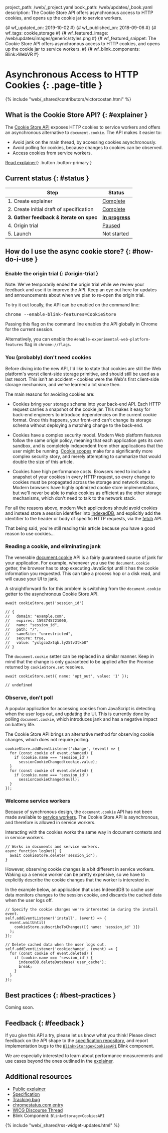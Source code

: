 project_path: /web/_project.yaml
book_path: /web/updates/_book.yaml
description: The Cookie Store API offers asynchronous access to HTTP cookies, and opens up the cookie jar to service workers.

{# wf_updated_on: 2019-10-02 #}
{# wf_published_on: 2018-09-06 #}
{# wf_tags: cookie,storage #}
{# wf_featured_image: /web/updates/images/generic/styles.png #}
{# wf_featured_snippet: The Cookie Store API offers asynchronous access to HTTP cookies, and opens up the cookie jar to service workers. #}
{# wf_blink_components: Blink>WebVR #}

# Asynchronous Access to HTTP Cookies {: .page-title }

{% include "web/_shared/contributors/victorcostan.html" %}

<div class="clearfix"></div>

## What is the Cookie Store API? {: #explainer }

The [Cookie Store API][cr-status] exposes HTTP cookies to service workers and
offers an asynchronous alternative to `document.cookie`. The API makes it
easier to:

* Avoid jank on the main thread, by accessing cookies asynchronously.
* Avoid polling for cookies, because changes to cookies can be observed.
* Access cookies from service workers.

[Read explainer][explainer]{: .button .button-primary }

## Current status {: #status }

| Step                                       | Status                       |
| ------------------------------------------ | ---------------------------- |
| 1. Create explainer                        | [Complete][explainer]        |
| 2. Create initial draft of specification   | [Complete][spec]             |
| **3. Gather feedback & iterate on spec**   | [**In progress**](#feedback) |
| 4. Origin trial                            | [Paused](#origin-trial)      |
| 5. Launch                                  | Not started                  |


## How do I use the async cookie store? {: #how-do-i-use }

### Enable the origin trial {: #origin-trial }

Note: We've temporarily ended the origin trial while we review your feedback
and use it to improve the API. Keep an eye out here for updates and
announcements about when we plan to re-open the origin trial.

<!--
To get access to this new API on your site, please [sign
up](http://bit.ly/OriginTrialSignup){: .external} for the "Cookie Store API"
Origin Trial.
-->

To try it out locally, the API can be enabled on the command line:

<pre class="devsite-terminal devsite-click-to-copy">
chrome --enable-blink-features=CookieStore
</pre>

Passing this flag on the command line enables the API globally in Chrome for
the current session.

Alternatively, you can enable the `#enable-experimental-web-platform-features`
flag in `chrome://flags`.

### You (probably) don't need cookies

Before diving into the new API, I'd like to state that cookies are still the Web
platform's worst client-side storage primitive, and should still be used as a
last resort. This isn't an accident - cookies were the Web's first client-side
storage mechanism, and we've learned a lot since then.

The main reasons for avoiding cookies are:

* Cookies bring your storage schema into your back-end API.
  Each HTTP request carries a snapshot of the cookie jar. This makes it easy for
  back-end engineers to introduce dependencies on the current cookie format. Once
  this happens, your front-end can't change its storage schema without deploying
  a matching change to the back-end.

* Cookies have a complex security model.
  Modern Web platform features follow the same origin policy, meaning that
  each application gets its own sandbox, and is completely independent from
  other applications that the user might be running.
  [Cookie scopes](https://developer.mozilla.org/en-US/docs/Web/HTTP/Cookies#Scope_of_cookies)
  make for a significantly more complex security story, and merely attempting to
  summarize that would double the size of this article.

* Cookies have high performance costs. Browsers need to include a snapshot of
  your cookies in every HTTP request, so every change to cookies must be
  propagated across the storage and network stacks. Modern browsers have highly
  optimized cookie store implementations, but we'll never be able to make
  cookies as efficient as the other storage mechanisms, which don't need to talk
  to the network stack.

For all the reasons above, modern Web applications should avoid cookies and
instead store a session identifier into
[IndexedDB](https://developer.mozilla.org/en-US/docs/Web/API/IndexedDB_API), and
explicitly add the identifier to the header or body of specific HTTP requests,
via the [fetch](https://developer.mozilla.org/en-US/docs/Web/API/Fetch_API) API.

That being said, you're still reading this article because you have a good
reason to use cookies...

### Reading a cookie, and eliminating jank

The venerable
[document.cookie](https://developer.mozilla.org/en-US/docs/Web/API/Document/cookie)
API is a fairly guaranteed source of jank for your application. For example,
whenever you use the `document.cookie` getter, the browser has to stop executing
JavaScript until it has the cookie information you requested. This can take a
process hop or a disk read, and will cause your UI to jank.

A straightforward fix for this problem is switching from the `document.cookie`
getter to the asynchronous Cookie Store API.

    await cookieStore.get('session_id')

    // {
    //   domain: "example.com",
    //   expires: 1593745721000,
    //   name: "session_id",
    //   path: "/",
    //   sameSite: "unrestricted",
    //   secure: true,
    //   value: "yxlgco2xtqb.ly25tv3tkb8"
    // }

The `document.cookie` setter can be replaced in a similar manner. Keep in mind
that the change is only guaranteed to be applied after the Promise returned by
`cookieStore.set` resolves.

    await cookieStore.set({ name: 'opt_out', value: '1' });

    // undefined

### Observe, don't poll

A popular application for accessing cookies from JavaScript is detecting when
the user logs out, and updating the UI. This is currently done by polling
`document.cookie`, which introduces jank and has a negative impact on battery
life.

The Cookie Store API brings an alternative method for observing cookie
changes, which does not require polling.

    cookieStore.addEventListener('change', (event) => {
      for (const cookie of event.changed) {
        if (cookie.name === 'session_id')
          sessionCookieChanged(cookie.value);
      }
      for (const cookie of event.deleted) {
        if (cookie.name === 'session_id')
          sessionCookieChanged(null);
      }
    });

### Welcome service workers

Because of synchronous design, the `document.cookie` API has not been made
available to
[service workers](/web/fundamentals/primers/service-workers/).
The Cookie Store API is asynchronous, and therefore is allowed in service
workers.

Interacting with the cookies works the same way in document contexts and in
service workers.

    // Works in documents and service workers.
    async function logOut() {
      await cookieStore.delete('session_id');
    }

However, observing cookie changes is a bit different in service workers. Waking
up a service worker can be pretty expensive, so we have to explicitly describe
the cookie changes that the worker is interested in.

In the example below, an application that uses IndexedDB to cache user data
monitors changes to the session cookie, and discards the cached data when the
user logs off.

    // Specify the cookie changes we're interested in during the install event.
    self.addEventListener('install', (event) => {
      event.waitUntil(
        cookieStore.subscribeToChanges([{ name: 'session_id' }])
      );
    });

    // Delete cached data when the user logs out.
    self.addEventListener('cookiechange', (event) => {
      for (const cookie of event.deleted) {
        if (cookie.name === 'session_id') {
          indexedDB.deleteDatabase('user_cache');
          break;
        }
      }
    });

## Best practices {: #best-practices }

Coming soon.

## Feedback {: #feedback }

If you give this API a try, please let us know what you think! Please direct
feedback on the API shape to the
[specification repository](https://github.com/WICG/cookie-store/issues),
and report implementation bugs to the
[`Blink>Storage>CookiesAPI`](https://bugs.chromium.org/p/chromium/issues/entry?template=Defect+report+from+developer&components=Blink%3EStorage%3ECookiesAPI)
Blink component.

We are especially interested to learn about performance measurements and use
cases beyond the ones outlined in the [explainer][explainer].

## Additional resources

* [Public explainer][explainer]
* [Specification][spec]
* [Tracking bug][cr-bug]
* [chromestatus.com entry][cr-status]
* [WICG Discourse Thread][wicg-discourse]
* Blink Component: `Blink>Storage>CookiesAPI`

{% include "web/_shared/rss-widget-updates.html" %}



[spec]: https://wicg.github.io/cookie-store/
[cr-bug]: https://bugs.chromium.org/p/chromium/issues/detail?id=729800
[cr-status]: https://www.chromestatus.com/feature/5658847691669504
[explainer]: https://wicg.github.io/cookie-store/explainer.html
[wicg-discourse]: https://discourse.wicg.io/t/rfc-proposal-for-an-asynchronous-cookies-api/1652
